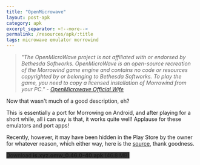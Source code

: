 ```yaml
---
title: "OpenMicrowave"
layout: post-apk
category: apk
excerpt_separator: <!--more-->
permalink: /resources/apk/:title
tags: microwave emulator morrowind
---
```


> _"The OpenMicroWave project is not affiliated with or endorsed by Bethesda Softworks. OpenMicroWave is an open-source recreation of the Morrowind game engine and contains no code or resources copyrighted by or belonging to Bethesda Softworks. To play the game, you need to copy a licensed installation of Morrowind from your PC." - <a href="https://omw.xyz.is/" target="_blank">OpenMicrowave Official Wife</a>_

Now that wasn't much of a good description, eh?

This is essentially a port for Morrowing on Android, and after playing for a short while, all i can say is that, it works quite well! Applause for these emulators and port apps!

Recently, however, it may have been hidden in the Play Store by the owner for whatever reason, which either way, here is the <a href="https://github.com/xyzz/openmw-android/releases" target="_blank">source</a>, thank goodness.

<div class="text-center">
    <a class="btn btn-dark btn-block w-100" onclick='apk("is.xyz.omw_0.46.0-40.apk")' style="text-decoration: none; background-color: #333;"> Download <b>is.xyz.omw_0.46.0-40.apk</b> (46.8 MB)</a>
</div>
